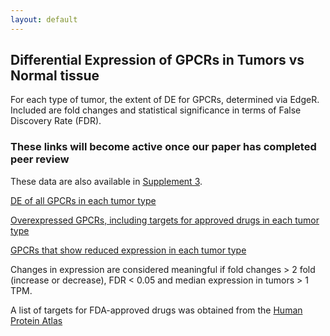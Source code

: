 ```yaml
---
layout: default
---
```


## Differential Expression of GPCRs in Tumors vs Normal tissue

For each type of tumor, the extent of DE for GPCRs, determined via EdgeR. Included are fold changes and statistical significance in terms of False Discovery Rate (FDR).

### These links will become active once our paper has completed peer review

These data are also available in [Supplement 3]().

[DE of all GPCRs in each tumor type]()

[Overexpressed GPCRs, including targets for approved drugs in each tumor type]()

[GPCRs that show reduced expression in each tumor type]()

Changes in expression are considered meaningful if fold changes > 2 fold (increase or decrease), FDR < 0.05 and median expression in tumors > 1 TPM.

A list of targets for FDA-approved drugs was obtained from the [Human Protein Atlas](http://www.proteinatlas.org/search/protein_class:FDA+approved+drug+targets)

